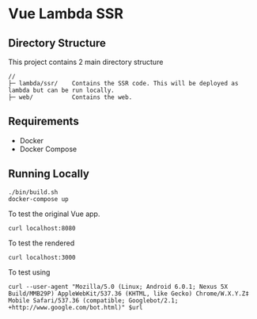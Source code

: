 # Vue Lambda SSR

## Directory Structure

This project contains 2 main directory structure

```
//
├─ lambda/ssr/    Contains the SSR code. This will be deployed as lambda but can be run locally.
├─ web/           Contains the web.
```

## Requirements

- Docker
- Docker Compose

## Running Locally

```
./bin/build.sh
docker-compose up
```

To test the original Vue app.

```
curl localhost:8080
```

To test the rendered 

```
curl localhost:3000
```

To test using 

```
curl --user-agent "Mozilla/5.0 (Linux; Android 6.0.1; Nexus 5X Build/MMB29P) AppleWebKit/537.36 (KHTML, like Gecko) Chrome/W.X.Y.Z‡ Mobile Safari/537.36 (compatible; Googlebot/2.1; +http://www.google.com/bot.html)" $url
```


